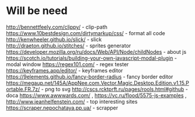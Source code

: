 <h1>Will be need</h1>

http://bennettfeely.com/clippy/ - clip-path <br>
https://www.10bestdesign.com/dirtymarkup/css/ - format all code<br>
http://kenwheeler.github.io/slick/ - slick<br>
http://draeton.github.io/stitches/ - sprites generator
https://developer.mozilla.org/ru/docs/Web/API/Node/childNodes - about js
https://scotch.io/tutorials/building-your-own-javascript-modal-plugin - modal window
https://regex101.com/ - regex tester
https://keyframes.app/editor/ - keyframes editor
https://9elements.github.io/fancy-border-radius - fancy border editor
https://megaup.net/145A/AppNee.com.Vector.Magic.Desktop.Edition.v1.15.Portable.FR.7z/ - png to svg
http://cscs.rcktprft.ru/pages/rools.html#github - doca
https://www.awwwards.com/ , https://vc.ru/flood/5575-js-examples , http://www.jeanhelfenstein.com/ - top interesting sites
https://scraper.nepochataya.pp.ua/ - scrapper
